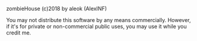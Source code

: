 zombieHouse (c)2018 by aleok (AlexINF)

You may not distribute this software by any means commercially. However, if it's for private or non-commercial public uses, you may use it while you credit me.
